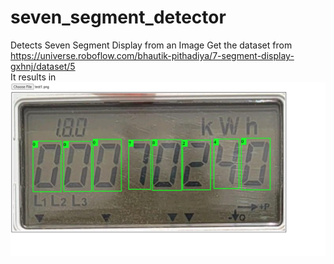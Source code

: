 # seven_segment_detector
Detects Seven Segment Display from an Image
Get the dataset from https://universe.roboflow.com/bhautik-pithadiya/7-segment-display-gxhnj/dataset/5 <br>
It results in
![alt text](https://github.com/anihitk07/seven_segment_detector/blob/main/docs/result.png)
